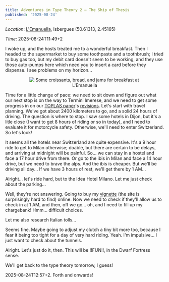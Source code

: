 ```yaml
---
title: Adventures in Type Theory 2 — The Ship of Thesis
published: '2025-08-24'
---
```


_Location_: [L'Emanuella](https://www.lemmanuella.fr/), Isbergues (50.61313, 2.45165)

_Time_: 2025-08-24T11:49+2

I woke up, and the hosts treated me to a wonderful breakfast. Then I headed to the supermarket to
buy some toothpaste and a toothbrush; I tried to buy gas too, but my debit card doesn't seem to be
working, and they use those auto-pumps here which need you to insert a card before they dispense. I
see problems on my horizon...

<div style="text-align: center">
<img src={breakfast} alt="Some croissants, bread, and jams for breakfast at L'Emanuella" style="max-width: 70%" />
</div>

Time for a little change of pace: we need to sit down and figure out what our next stop is on the
way to Termini Imerese, and we need to get some progress in on our [TOPLAS
paper](https://arxiv.org/abs/2411.09347)'s
[revisions](https://github.com/isotope-project/ssa-densem/). Let's start with travel planning. We've
got about 2400 kilometers to go, and a solid 24 hours of driving. The question is where to stop. I
saw some hotels in Dijon, but it's a litle close (I want to get 8 hours of riding or so in today),
and I need to evaluate it for motorcycle safety. Otherwise, we'll need to enter Switzerland.
So let's look!

It seems all the hotels near Switzerland are quite expensive. It's a 9 hour ride to get to Milan
otherwise; doable, but there are certain to be delays, and arriving at midnight will be painful.
So... we can stay in a hostel and face a 17 hour drive from there. Or go to the ibis in Milan and
face a 14 hour drive, but we need to brave the alps. And the ibis is cheaper. But we'll be driving
all day... If we have 3 hours of rest, we'll get there by 1 AM...

Alright... let's ride hard, but to the Idea Hotel Milano. Let me just check about the parking...

Well, they're not answering. Going to buy my [vignette](https://via.admin.ch/shop/) (the site is
surprisingly hard to find) online. Now we need to check if they'll allow us to check in at 1 AM, and
then, off we go... oh, and I need to fill up my chargebank! Hmm... difficult choices.

Let me also research Italian tolls...

Seems fine. Maybe going to adjust my clutch a tiny bit more too, because I fear it being too tight
for a day of very hard riding. Yeah. I'm impulsive... I just want to check about the tunnels.

Alright. Let's just do it, then. This will be !!FUN!!, in the Dwarf Fortress sense.

We'll get back to the type theory tomorrow, I guess!

2025-08-24T12:57+2. Forth and onwards!

<script>
    import breakfast from "$lib/assets/thesis-march/breakfast.jpg"
</script>